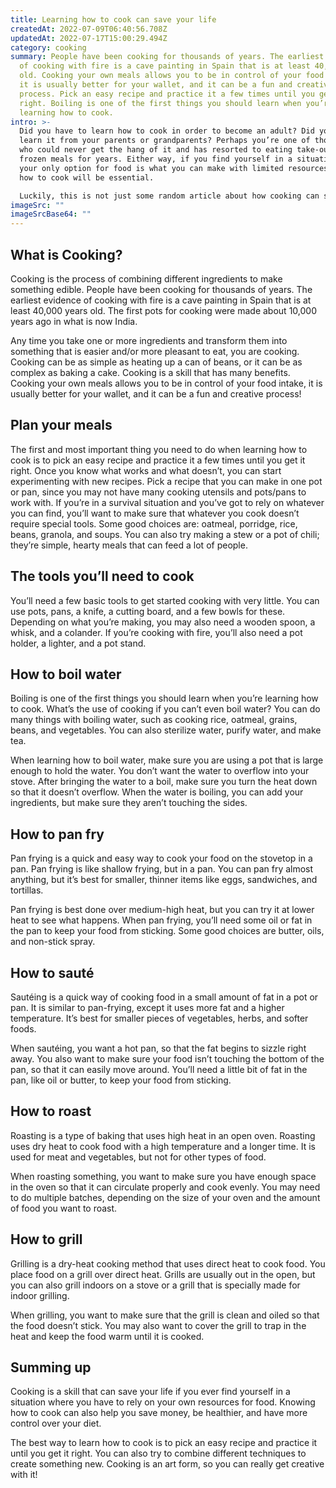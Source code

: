 ```yaml
---
title: Learning how to cook can save your life
createdAt: 2022-07-09T06:40:56.708Z
updatedAt: 2022-07-17T15:00:29.494Z
category: cooking
summary: People have been cooking for thousands of years. The earliest evidence
  of cooking with fire is a cave painting in Spain that is at least 40,000 years
  old. Cooking your own meals allows you to be in control of your food intake,
  it is usually better for your wallet, and it can be a fun and creative
  process. Pick an easy recipe and practice it a few times until you get it
  right. Boiling is one of the first things you should learn when you’re
  learning how to cook.
intro: >-
  Did you have to learn how to cook in order to become an adult? Did you
  learn it from your parents or grandparents? Perhaps you’re one of those people
  who could never get the hang of it and has resorted to eating take-out or
  frozen meals for years. Either way, if you find yourself in a situation where
  your only option for food is what you can make with limited resources, knowing
  how to cook will be essential. 

  Luckily, this is not just some random article about how cooking can save your life someday. This article will actually teach you how to cook! Cooking is not as difficult as many people think. Anyone can do it; you just need a little guidance at first until you get the hang of it. In fact, once you read through this article and practice the techniques a few times, you’ll probably be able to cook like a pro in no time. So let’s get started!
imageSrc: ""
imageSrcBase64: ""
---
```


## What is Cooking?

Cooking is the process of combining different ingredients to make something edible. People have been cooking for thousands of years. The earliest evidence of cooking with fire is a cave painting in Spain that is at least 40,000 years old. The first pots for cooking were made about 10,000 years ago in what is now India.

Any time you take one or more ingredients and transform them into something that is easier and/or more pleasant to eat, you are cooking. Cooking can be as simple as heating up a can of beans, or it can be as complex as baking a cake. Cooking is a skill that has many benefits. Cooking your own meals allows you to be in control of your food intake, it is usually better for your wallet, and it can be a fun and creative process!

## Plan your meals

The first and most important thing you need to do when learning how to cook is to pick an easy recipe and practice it a few times until you get it right. Once you know what works and what doesn’t, you can start experimenting with new recipes. Pick a recipe that you can make in one pot or pan, since you may not have many cooking utensils and pots/pans to work with.
If you’re in a survival situation and you’ve got to rely on whatever you can find, you’ll want to make sure that whatever you cook doesn’t require special tools. Some good choices are: oatmeal, porridge, rice, beans, granola, and soups. You can also try making a stew or a pot of chili; they’re simple, hearty meals that can feed a lot of people.

## The tools you’ll need to cook

You’ll need a few basic tools to get started cooking with very little. You can use pots, pans, a knife, a cutting board, and a few bowls for these.
Depending on what you’re making, you may also need a wooden spoon, a whisk, and a colander. If you’re cooking with fire, you’ll also need a pot holder, a lighter, and a pot stand.

## How to boil water

Boiling is one of the first things you should learn when you’re learning how to cook. What’s the use of cooking if you can’t even boil water? You can do many things with boiling water, such as cooking rice, oatmeal, grains, beans, and vegetables. You can also sterilize water, purify water, and make tea.

When learning how to boil water, make sure you are using a pot that is large enough to hold the water. You don’t want the water to overflow into your stove. After bringing the water to a boil, make sure you turn the heat down so that it doesn’t overflow. When the water is boiling, you can add your ingredients, but make sure they aren’t touching the sides.

## How to pan fry

Pan frying is a quick and easy way to cook your food on the stovetop in a pan. Pan frying is like shallow frying, but in a pan. You can pan fry almost anything, but it’s best for smaller, thinner items like eggs, sandwiches, and tortillas. 

Pan frying is best done over medium-high heat, but you can try it at lower heat to see what happens. When pan frying, you’ll need some oil or fat in the pan to keep your food from sticking. Some good choices are butter, oils, and non-stick spray.

## How to sauté

Sautéing is a quick way of cooking food in a small amount of fat in a pot or pan. It is similar to pan-frying, except it uses more fat and a higher temperature. It’s best for smaller pieces of vegetables, herbs, and softer foods.

When sautéing, you want a hot pan, so that the fat begins to sizzle right away. You also want to make sure your food isn’t touching the bottom of the pan, so that it can easily move around. You’ll need a little bit of fat in the pan, like oil or butter, to keep your food from sticking.

## How to roast

Roasting is a type of baking that uses high heat in an open oven. Roasting uses dry heat to cook food with a high temperature and a longer time. It is used for meat and vegetables, but not for other types of food.

When roasting something, you want to make sure you have enough space in the oven so that it can circulate properly and cook evenly. You may need to do multiple batches, depending on the size of your oven and the amount of food you want to roast.

## How to grill

Grilling is a dry-heat cooking method that uses direct heat to cook food. You place food on a grill over direct heat. Grills are usually out in the open, but you can also grill indoors on a stove or a grill that is specially made for indoor grilling.

When grilling, you want to make sure that the grill is clean and oiled so that the food doesn’t stick. You may also want to cover the grill to trap in the heat and keep the food warm until it is cooked.

## Summing up

Cooking is a skill that can save your life if you ever find yourself in a situation where you have to rely on your own resources for food. Knowing how to cook can also help you save money, be healthier, and have more control over your diet.

The best way to learn how to cook is to pick an easy recipe and practice it until you get it right. You can also try to combine different techniques to create something new. Cooking is an art form, so you can really get creative with it!
